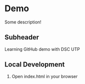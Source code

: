 # Demo

Some description!

## Subheader

Learning GitHub demo with DSC UTP

## Local Development

1. Open index.html in your browser
